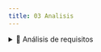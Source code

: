 ```yaml
---
title: 03 Analisis
---
```


<details>

<summary>🧭 Análisis de requisitos</summary>

* [UX-RSL — Investigación con usuarios (Lite)](../../servicios/ux-rsl-investigacion-con-usuarios-lite.md)
* [UX-RS — Investigación con usuarios (Estándar)](../../servicios/ux-rs-investigacion-con-usuarios-estandar.md)
* [UX-IDI — Entrevistas en profundidad](../../servicios/ux-idi-entrevistas-en-profundidad.md)
* [UX-CTX — Observación contextual / Shadowing](../../servicios/ux-ctx-observacion-contextual-shadowing.md)
* [CX-SBP — Service Blueprint (Front/Backstage)](../../servicios/cx-sbp-service-blueprint-front-backstage.md)

</details>
